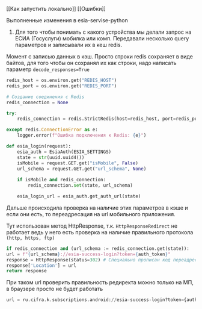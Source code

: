 [[Как запустить локально]]
[[Ошибки]]


Выполненные изменения в esia-servise-python
1. Для того чтобы понимать с какого устройства мы делали запрос на ЕСИА (Госуслуги) мобилка или комп. Передавали несколько query параметров и записывали их в кеш redis.

Момент с записью данных в кэш. Просто строки redis сохраняет в виде байтов, для того чтобы он сохранял их как строки, надо написать параметр `decode_responses=True`
```python
redis_host = os.environ.get("REDIS_HOST")
redis_port = os.environ.get("REDIS_PORT")

# Создание соединения с Redis
redis_connection = None

try:
	redis_connection = redis.StrictRedis(host=redis_host, port=redis_port, db=0, decode_responses=True) <= Вот тут

except redis.ConnectionError as e:
	logger.error(f"Ошибка подключения к Redis: {e}")

def esia_login(request):
	esia_auth = EsiaAuth(ESIA_SETTINGS)
	state = str(uuid.uuid4())
	isMobile = request.GET.get("isMobile", False)
	url_schema = request.GET.get("url_schema", None)
	
	if isMobile and redis_connection:
		redis_connection.set(state, url_schema)

	esia_login_url = esia_auth.get_auth_url(state)
```
Дальше происходила проверка на наличие этих параметров в кэше и если они есть, то переадресация на url мобильного приложения.

Тут использован метод HttpResponse, т.к. `HttpResponseRedirect` не работает ведь у него есть проверка на наличие правильного протокола `(http, https, ftp)`
```python
if redis_connection and (url_schema := redis_connection.get(state)):
url = f"{url_schema}://esia-success-login?token={auth_token}"
response = HttpResponse(status=302) # Специально прописан код переадресации
response['Location'] = url
return response
```

При таком url проверить правильность редиректа можно только на МП, в браузере просто не будет работать
```python
url = ru.cifra.k.subscriptions.android://esia-success-login?token={auth_token}
```

